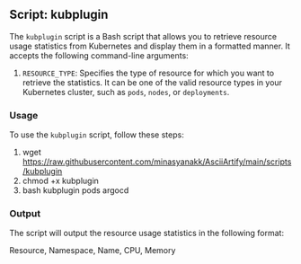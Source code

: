 
## Script: kubplugin

The `kubplugin` script is a Bash script that allows you to retrieve resource usage statistics from Kubernetes and display them in a formatted manner. It accepts the following command-line arguments:

1.  `RESOURCE_TYPE`: Specifies the type of resource for which you want to retrieve the statistics. It can be one of the valid resource types in your Kubernetes cluster, such as `pods`, `nodes`, or `deployments`.

### Usage

To use the `kubplugin` script, follow these steps:
1. wget https://raw.githubusercontent.com/minasyanakk/AsciiArtify/main/scripts/kubplugin
2. chmod +x kubplugin
3. bash kubplugin pods argocd

### Output

The script will output the resource usage statistics in the following format:

Resource, Namespace, Name, CPU, Memory

